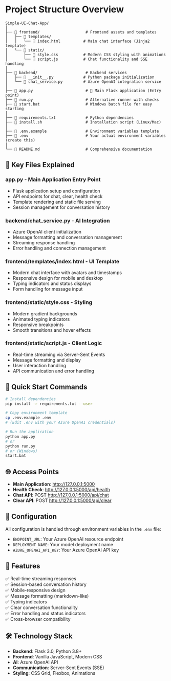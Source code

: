 # Project Structure Overview

```
Simple-UI-Chat-App/
│
├── 📁 frontend/                    # Frontend assets and templates
│   ├── 📁 templates/
│   │   └── 📄 index.html          # Main chat interface (Jinja2 template)
│   └── 📁 static/
│       ├── 📄 style.css           # Modern CSS styling with animations
│       └── 📄 script.js           # Chat functionality and SSE handling
│
├── 📁 backend/                     # Backend services
│   ├── 📄 __init__.py             # Python package initialization
│   └── 📄 chat_service.py         # Azure OpenAI integration service
│
├── 📄 app.py                       # 🚀 Main Flask application (Entry point)
├── 📄 run.py                       # Alternative runner with checks
├── 📄 start.bat                    # Windows batch file for easy starting
│
├── 📄 requirements.txt             # Python dependencies
├── 📄 install.sh                   # Installation script (Linux/Mac)
│
├── 📄 .env.example                 # Environment variables template
├── 📄 .env                         # Your actual environment variables (create this)
│
└── 📄 README.md                    # Comprehensive documentation
```

## 🎯 Key Files Explained

### **app.py** - Main Application Entry Point
- Flask application setup and configuration
- API endpoints for chat, clear, health check
- Template rendering and static file serving
- Session management for conversation history

### **backend/chat_service.py** - AI Integration
- Azure OpenAI client initialization
- Message formatting and conversation management
- Streaming response handling
- Error handling and connection management

### **frontend/templates/index.html** - UI Template
- Modern chat interface with avatars and timestamps
- Responsive design for mobile and desktop
- Typing indicators and status displays
- Form handling for message input

### **frontend/static/style.css** - Styling
- Modern gradient backgrounds
- Animated typing indicators
- Responsive breakpoints
- Smooth transitions and hover effects

### **frontend/static/script.js** - Client Logic
- Real-time streaming via Server-Sent Events
- Message formatting and display
- User interaction handling
- API communication and error handling

## 🚀 Quick Start Commands

```bash
# Install dependencies
pip install -r requirements.txt --user

# Copy environment template
cp .env.example .env
# (Edit .env with your Azure OpenAI credentials)

# Run the application
python app.py
# or
python run.py
# or (Windows)
start.bat
```

## 🌐 Access Points

- **Main Application**: http://127.0.0.1:5000
- **Health Check**: http://127.0.0.1:5000/api/health
- **Chat API**: POST http://127.0.0.1:5000/api/chat
- **Clear API**: POST http://127.0.0.1:5000/api/clear

## 🔧 Configuration

All configuration is handled through environment variables in the `.env` file:

- `ENDPOINT_URL`: Your Azure OpenAI resource endpoint
- `DEPLOYMENT_NAME`: Your model deployment name
- `AZURE_OPENAI_API_KEY`: Your Azure OpenAI API key

## 📱 Features

✅ Real-time streaming responses  
✅ Session-based conversation history  
✅ Mobile-responsive design  
✅ Message formatting (markdown-like)  
✅ Typing indicators  
✅ Clear conversation functionality  
✅ Error handling and status indicators  
✅ Cross-browser compatibility  

## 🛠️ Technology Stack

- **Backend**: Flask 3.0, Python 3.8+
- **Frontend**: Vanilla JavaScript, Modern CSS
- **AI**: Azure OpenAI API
- **Communication**: Server-Sent Events (SSE)
- **Styling**: CSS Grid, Flexbox, Animations

